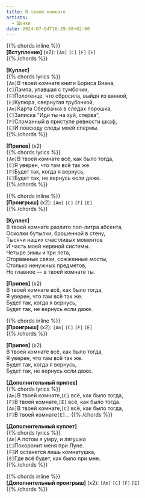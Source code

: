 ```yaml
---
title: В твоей комнате
artists: 
  - Щенки
date: 2024-07-04T16:29:08+02:00
---
```


{{% chords inline %}}  
**[Вступление]** (х2): `[Am]` `[C]` `[F]` `[E]`  
{{% /chords %}}

**[Куплет]**  
{{% chords lyrics %}}  
`[Am]`В твоей комнате книги Бориса Виана,  
`[C]`Лампа, упавшая с тумбочки,  
`[F]`Полотенце, что сбросила, выйдя из ванной,  
`[E]`Купюра, свернутая трубочкой,  
`[Am]`Карта Сбербанка в следах порошка,  
`[C]`Записка "Иди ты на хуй, стерва",  
`[F]`Сломанный в приступе ревности шкаф,  
`[E]`И повсюду следы моей спермы.  
{{% /chords %}}

**[Припев]** (x2)  
{{% chords lyrics %}}  
`[Am]`В твоей комнате всё, как было тогда,  
`[C]`Я уверен, что там всё так же.  
`[F]`Будет так, когда я вернусь,  
`[E]`Будет так, не вернусь если даже.  
{{% /chords %}}

{{% chords inline %}}  
**[Проигрыш]** (x2): `[Am]` `[C]` `[F]` `[E]`  
{{% /chords %}}

**[Куплет]**  
В твоей комнате разлито пол-литра абсента,  
Осколки бутылки, брошенной в стену,  
Тысячи наших счастливых моментов  
И часть моей нервной системы.  
Четыре зимы и три лета,  
Оторванные связи, сожженные мосты,  
Столько ненужных предметов,  
Но главное — в твоей комнате ты.

**[Припев]** (x2)  
В твоей комнате всё, как было тогда,  
Я уверен, что там всё так же.  
Будет так, когда я вернусь,  
Будет так, не вернусь если даже.

{{% chords inline %}}  
**[Проигрыш]** (x2): `[Am]` `[C]` `[F]` `[E]`  
{{% /chords %}}

**[Припев]** (x2)  
В твоей комнате всё, как было тогда,  
Я уверен, что там всё так же.  
Будет так, когда я вернусь,  
Будет так, не вернусь если даже.

**[Дополнительный припев]**  
{{% chords lyrics %}}  
`[Am]`В твоей комнате,`[C]` всё, как было тогда,  
`[F]`В твоей комнате,`[E]` всё, как было тогда.  
`[Am]`В твоей комнате,`[C]` всё, как было тогда,  
`[F]`В твоей комнате`[E]`...
{{% /chords %}}

**[Дополнительный куплет]**  
{{% chords lyrics %}}  
`[Am]`А потом я умру, и лягушка  
`[C]`Похоронит меня при Луне.  
`[F]`И останется лишь комнатушка,  
`[E]`Где всё будет, как было при мне.  
{{% /chords %}}

{{% chords inline %}}  
**[Дополнительный проигрыш]** (x2): `[Am]` `[C]` `[F]` `[E]`  
{{% /chords %}}
